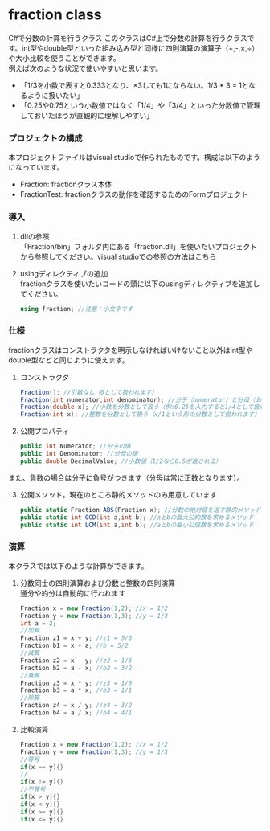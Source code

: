 # fraction class
C#で分数の計算を行うクラス
このクラスはC#上で分数の計算を行うクラスです。int型やdouble型といった組み込み型と同様に四則演算の演算子（+,-,×,÷）や大小比較を使うことができます。  
例えば次のような状況で使いやすいと思います。
* 「1/3を小数で表すと0.333となり、×3しても1にならない。1/3 * 3 = 1となるように扱いたい」
* 「0.25や0.75という小数値ではなく「1/4」や「3/4」といった分数値で管理しておいたほうが直観的に理解しやすい」

### プロジェクトの構成
本プロジェクトファイルはvisual studioで作られたものです。構成は以下のようになっています。
* Fraction: fractionクラス本体
* FractionTest: fractionクラスの動作を確認するためのFormプロジェクト

### 導入
1. dllの参照  
「Fraction/bin」フォルダ内にある「fraction.dll」を使いたいプロジェクトから参照してください。visual studioでの参照の方法は[こちら](https://msdn.microsoft.com/ja-jp/library/7314433t(v=vs.90).aspx)

2. usingディレクティブの追加  
fractionクラスを使いたいコードの頭に以下のusingディレクティブを追加してください。

    ```csharp
    using fraction; //注意：小文字です
    ```

### 仕様

fractionクラスはコンストラクタを明示しなければいけないこと以外はint型やdouble型などと同じように使えます。

1. コンストラクタ

    ```csharp
    Fraction(); //引数なし（0として扱われます）
    Fraction(int numerator,int denominator); //分子（numerator）と分母（denominator）を指定。最も一般的な使い方
    Fraction(double x); //小数を分数として扱う（例:0.25を入力すると1/4として扱われます）
    Fraction(int x); //整数を分数として扱う（x/1という形の分数として扱われます）
    ```

2. 公開プロパティ

    ```csharp
    public int Numerator; //分子の値
    public int Denominator; //分母の値
    public double DecimalValue; //小数値（1/2なら0.5が返される）
    ```
また、負数の場合は分子に負号がつきます（分母は常に正数となります）。

3. 公開メソッド。現在のところ静的メソッドのみ用意しています
    ```csharp
    public static Fraction ABS(Fraction x); //分数の絶対値を返す静的メソッド
    public static int GCD(int a,int b); //aとbの最大公約数を求めるメソッド
    public static int LCM(int a,int b); //aとbの最小公倍数を求めるメソッド
    ```


### 演算
本クラスでは以下のような計算ができます。  

1. 分数同士の四則演算および分数と整数の四則演算  
通分や約分は自動的に行われます
    ```csharp
    Fraction x = new Fraction(1,2); //x = 1/2
    Fraction y = new Fraction(1,3); //y = 1/3
    int a = 2;
    //加算
    Fraction z1 = x + y; //z1 = 5/6
    Fraction b1 = x + a; //b = 5/2
    //減算
    Fraction z2 = x - y; //z2 = 1/6
    Fraction b2 = a - x; //b2 = 3/2
    //乗算
    Fraction z3 = x * y; //z3 = 1/6
    Fraction b3 = a * x; //b3 = 1/1
    //除算
    Fraction z4 = x / y; //z4 = 3/2
    Fraction b4 = a / x; //b4 = 4/1
    ```

2. 比較演算
    ```csharp
    Fraction x = new Fraction(1,2); //x = 1/2
    Fraction y = new Fraction(1,3); //y = 1/3
    //等号
    if(x == y){}
    //
    if(x != y){}
    //不等号
    if(x > y){}
    if(x < y){}
    if(x >= y){}
    if(x <= y){}
    ```
